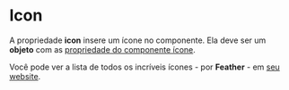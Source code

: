 # Icon

A propriedade **icon** insere um ícone no componente. Ela deve ser um **objeto** com as [propriedade do componente ícone](/docs/components/icon).

Você pode ver a lista de todos os incríveis ícones - por **Feather** - em <a href="https://feathericons.com/" target="_blank">seu website</a>.
